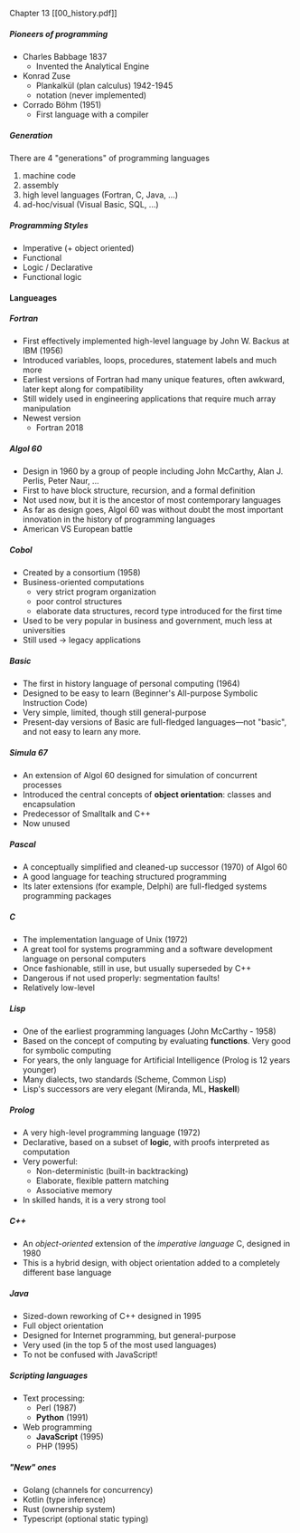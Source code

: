 Chapter 13
[[00_history.pdf]]

##### Pioneers of programming
- Charles Babbage 1837 
	- Invented the Analytical Engine 
- Konrad Zuse 
	- Plankalkül (plan calculus) 1942-1945 
	- notation (never implemented) 
- Corrado Böhm (1951) 
	- First language with a compiler

##### Generation
There are 4 "generations" of programming languages 
1. machine code 
2. assembly 
3. high level languages (Fortran, C, Java, …) 
4. ad-hoc/visual (Visual Basic, SQL, ...)

##### Programming Styles
- Imperative (+ object oriented) 
- Functional 
- Logic / Declarative 
- Functional logic

#### Langueages

##### Fortran
- First effectively implemented high-level language by John W. Backus at IBM (1956) 
- Introduced variables, loops, procedures, statement labels and much more 
- Earliest versions of Fortran had many unique features, often awkward, later kept along for compatibility 
- Still widely used in engineering applications that require much array manipulation 
- Newest version 
	- Fortran 2018

##### Algol 60
- Design in 1960 by a group of people including John McCarthy, Alan J. Perlis, Peter Naur, ... 
- First to have block structure, recursion, and a formal definition 
- Not used now, but it is the ancestor of most contemporary languages 
- As far as design goes, Algol 60 was without doubt the most important innovation in the history of programming languages
- American VS European battle

##### Cobol
- Created by a consortium (1958) 
- Business-oriented computations 
	- very strict program organization 
	- poor control structures 
	- elaborate data structures, record type introduced for the first time 
- Used to be very popular in business and government, much less at universities 
- Still used → legacy applications

##### Basic
- The first in history language of personal computing (1964) 
- Designed to be easy to learn (Beginner's All-purpose Symbolic Instruction Code) 
- Very simple, limited, though still general-purpose 
- Present-day versions of Basic are full-fledged languages—not "basic", and not easy to learn any more.

##### Simula 67
- An extension of Algol 60 designed for simulation of concurrent processes 
- Introduced the central concepts of **object orientation**: classes and encapsulation 
- Predecessor of Smalltalk and C++ 
- Now unused

##### Pascal
- A conceptually simplified and cleaned-up successor (1970) of Algol 60 
- A good language for teaching structured programming 
- Its later extensions (for example, Delphi) are full-fledged systems programming packages

##### C
- The implementation language of Unix (1972) 
- A great tool for systems programming and a software development language on personal computers 
- Once fashionable, still in use, but usually superseded by C++ 
- Dangerous if not used properly: segmentation faults! 
- Relatively low-level

##### Lisp
- One of the earliest programming languages (John McCarthy - 1958) 
- Based on the concept of computing by evaluating **functions**. Very good for symbolic computing 
- For years, the only language for Artificial Intelligence (Prolog is 12 years younger) 
- Many dialects, two standards (Scheme, Common Lisp) 
- Lisp's successors are very elegant (Miranda, ML, **Haskell**)

##### Prolog
- A very high-level programming language (1972) 
- Declarative, based on a subset of **logic**, with proofs interpreted as computation 
- Very powerful: 
	- Non-deterministic (built-in backtracking) 
	- Elaborate, flexible pattern matching 
	- Associative memory 
- In skilled hands, it is a very strong tool

##### C++
- An *object-oriented* extension of the *imperative language* C, designed in 1980 
- This is a hybrid design, with object orientation added to a completely different base language

##### Java
- Sized-down reworking of C++ designed in 1995 
- Full object orientation 
- Designed for Internet programming, but general-purpose 
- Very used (in the top 5 of the most used languages) 
- To not be confused with JavaScript!

##### Scripting languages
- Text processing: 
	- Perl (1987) 
	- **Python** (1991) 
- Web programming 
	-  **JavaScript** (1995) 
	- PHP (1995)

##### "New" ones
- Golang (channels for concurrency) 
- Kotlin (type inference) 
- Rust (ownership system) 
- Typescript (optional static typing)